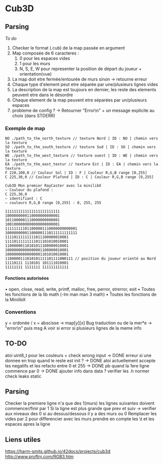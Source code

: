 # Cub3D

## Parsing

*To do*
1. Checker le format (.cub) de la map passée en argument
2. Map composée de 6 caracteres :
	1. 0 pour les espaces vides
	2. 1 pour les murs
	3. N, S, E, W pour representer la position de départ du joueur + orientation(vue)
3. La map doit etre fermée/entourée de murs sinon -> retourne erreur
4. Chaque type d'element peut etre séparée par une/plusieurs lignes vides
5. La description de la map est toujours en dernier, les reste des elements peuvent etre dans le désordre
6. Chaque element de la map peuvent etre séparées par un/plusieurs espaces
7. probleme de config ? -> Retourner "Error\n" + un message explicite au choix (dans STDERR)

### Exemple de map

```
NO ./path_to_the_north_texture // texture Nord | ID : NO | chemin vers la texture
SO ./path_to_the_south_texture // texture Sud | ID : SO | chemin vers la texture
WE ./path_to_the_west_texture // texture ouest | ID : WE | chemin vers la texture
EA ./path_to_the_east_textur // texture Est | ID : EA | chemin vers la texture
F 220,100,0 // Couleur Sol | ID : F | Couleur R,G,B range [0,255]
C 225,30,0 // Couleur Plafond | ID : C | Couleur R,G,B range [0,255]

Cub3D Mon premier RayCaster avec la minilibX
— Couleur du plafond :
C 225,30,0
— identifiant : C
— couleurs R,G,B range [0,255] : 0, 255, 255

1111111111111111111111111
1000000000110000000000001
1011000001110000000000001
1001000000000000000000001
111111111011000001110000000000001
100000000011000001110111111111111
11110111111111011100000010001
11110111111111011101010010001
11000000110101011100000010001
10000000000000001100000010001
10000000000000001101010010001
11000001110101011111011110N0111 // position du joueur orienté au Nord
11110111 1110101 101111010001
11111111 1111111 111111111111
```

#### Fonctions autorisées

• open, close, read, write,
printf, malloc, free,
perror, strerror, exit
• Toutes les fonctions de
la lib math (-lm man man 3
math)
• Toutes les fonctions de la
MinilibX

### Conventions

y = ordonée / x = abscisse -> map[y][x]
Bug traduction ou de la mer*e -> "error\n" puis msg
A voir si error si plusieurs lignes de la meme info

## TO-DO

atoi uint8_t pour les couleurs + check wrong input -> DONE
erreur si une donnee en trop quand le reste est init ? -> DONE
atoi actuellement accepte les negatifs et les refacto entre 0 et 255 -> DONE
pb quand la 1ere ligne commence par 0 -> DONE
ajouter info dans data ?
verifier les .h
normer
check leaks
static

## Parsing

Checker la premiere ligne n'a que des 1(murs)
les lignes suivantes doivent commencer/finir par 1
Si la ligne est plus grande que prev et suiv -> verifier aux niveaux des 0 si au dessus/dessous il y a des murs ou 0
Remplacer les vides par 2 pour differencier avec les murs
prendre en compte les \t et les espaces apres la ligne


## Liens utiles
https://harm-smits.github.io/42docs/projects/cub3d
http://www.proftnj.com/RGB3.htm